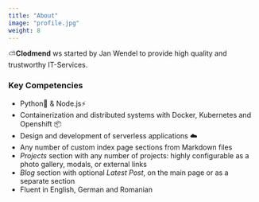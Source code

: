 ```yaml
---
title: "About"
image: "profile.jpg"
weight: 8
---
```


⛅**Clodmend** ws started by Jan Wendel to provide high quality and trustworthy IT-Services.

### Key Competencies

* Python🐍 & Node.js⚡
* Containerization and distributed systems with Docker, Kubernetes and Openshift 📦
* Design and development of serverless applications ☁️
* Any number of custom index page sections from Markdown files
* _Projects_ section with any number of projects: highly configurable as a photo gallery, modals, or external links
* _Blog_ section with optional _Latest Post_, on the main page or as a separate section
* Fluent in English, German and Romanian
